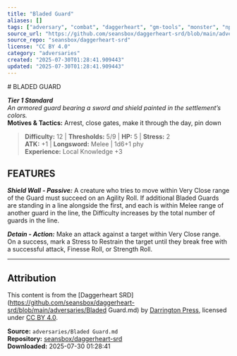```yaml
---
title: "Bladed Guard"
aliases: []
tags: ["adversary", "combat", "daggerheart", "gm-tools", "monster", "npc", "reference", "srd", "ttrpg"]
source_url: "https://github.com/seansbox/daggerheart-srd/blob/main/adversaries/Bladed Guard.md"
source_repo: "seansbox/daggerheart-srd"
license: "CC BY 4.0"
category: "adversaries"
created: "2025-07-30T01:28:41.909443"
updated: "2025-07-30T01:28:41.909443"
---
```


﻿# BLADED GUARD

***Tier 1 Standard***  
*An armored guard bearing a sword and shield painted in the settlement’s colors.*  
**Motives & Tactics:** Arrest, close gates, make it through the day, pin down

> **Difficulty:** 12 | **Thresholds:** 5/9 | **HP:** 5 | **Stress:** 2  
> **ATK:** +1 | **Longsword:** Melee | 1d6+1 phy  
> **Experience:** Local Knowledge +3

## FEATURES

***Shield Wall - Passive:*** A creature who tries to move within Very Close range of the Guard must succeed on an Agility Roll. If additional Bladed Guards are standing in a line alongside the first, and each is within Melee range of another guard in the line, the Difficulty increases by the total number of guards in the line.

***Detain - Action:*** Make an attack against a target within Very Close range. On a success, mark a Stress to Restrain the target until they break free with a successful attack, Finesse Roll, or Strength Roll.

---

## Attribution

This content is from the [Daggerheart SRD](https://github.com/seansbox/daggerheart-srd/blob/main/adversaries/Bladed Guard.md) by [Darrington Press](https://darringtonpress.com/), licensed under [CC BY 4.0](https://creativecommons.org/licenses/by/4.0/).

**Source:** `adversaries/Bladed Guard.md`  
**Repository:** [seansbox/daggerheart-srd](https://github.com/seansbox/daggerheart-srd)  
**Downloaded:** 2025-07-30 01:28:41

